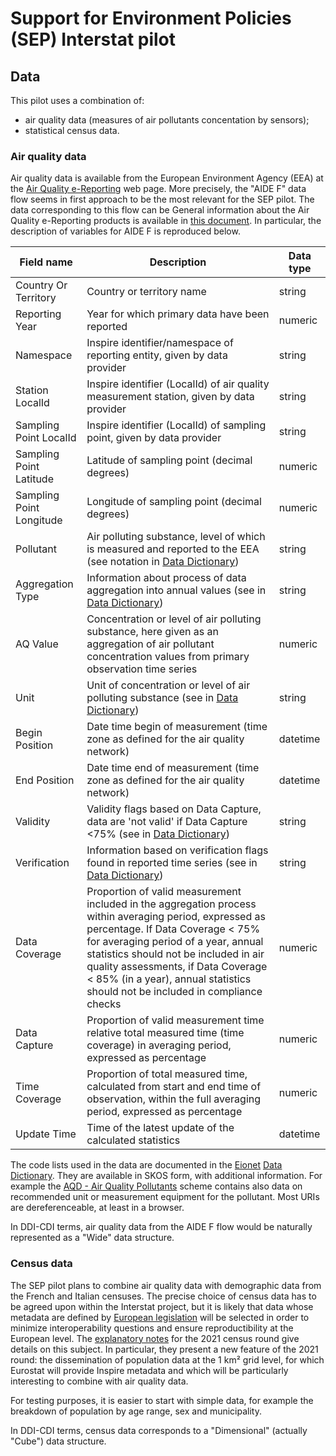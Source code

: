 # Support for Environment Policies (SEP) Interstat pilot

## Data

This pilot uses a combination of:

* air quality data (measures of air pollutants concentation by sensors);
* statistical census data.

### Air quality data

Air quality data is available from the European Environment Agency (EEA) at the [Air Quality e-Reporting](https://www.eea.europa.eu/data-and-maps/data/aqereporting-8) web page. More precisely, the "AIDE F" data flow seems in first approach to be the most relevant for the SEP pilot. The data corresponding to this flow can be General information about the Air Quality e-Reporting products is available in [this document](https://ftp.eea.europa.eu/www/aqereporting-3/AQeReporting_products_2018_v1.pdf). In particular, the description of variables for AIDE F is reproduced below.

| Field name | Description | Data type |
| --- | --- | --- |
| Country Or Territory | Country or territory name | string |
| Reporting Year | Year for which primary data have been reported | numeric |
| Namespace | Inspire identifier/namespace of reporting entity, given by data provider | string |
| Station LocalId | Inspire identifier (LocalId) of air quality measurement station, given by data provider | string |
| Sampling Point LocalId | Inspire identifier (LocalId) of sampling point, given by data provider | string |
| Sampling Point Latitude | Latitude of sampling point (decimal degrees) | numeric |
| Sampling Point Longitude | Longitude of sampling point (decimal degrees) | numeric |
| Pollutant | Air polluting substance, level of which is measured and reported to the EEA (see notation in [Data Dictionary](http://dd.eionet.europa.eu/vocabulary/aq/pollutant)) | string |
| Aggregation Type | Information about process of data aggregation into annual values (see in [Data Dictionary](http://dd.eionet.europa.eu/vocabulary/aq/aggregationprocess)) | string |
| AQ Value | Concentration or level of air polluting substance, here given as an aggregation of air pollutant concentration values from primary observation time series | numeric |
| Unit | Unit of concentration or level of air polluting substance (see in [Data Dictionary](http://dd.eionet.europa.eu/vocabulary/uom/concentration)) | string |
| Begin Position | Date time begin of measurement (time zone as defined for the air quality network) | datetime |
| End Position | Date time end of measurement (time zone as defined for the air quality network) | datetime |
| Validity | Validity flags based on Data Capture, data are 'not valid' if Data Capture <75% (see in [Data Dictionary](http://dd.eionet.europa.eu/vocabulary/aq/observationvalidity)) | string |
| Verification | Information based on verification flags found in reported time series (see in [Data Dictionary](http://dd.eionet.europa.eu/vocabulary/aq/observationverification)) | string |
| Data Coverage | Proportion of valid measurement included in the aggregation process within averaging period, expressed as percentage. If Data Coverage < 75% for averaging period of a year, annual statistics should not be included in air quality assessments, if Data Coverage < 85% (in a year), annual statistics should not be included in compliance checks | numeric |
| Data Capture | Proportion of valid measurement time relative total measured time (time coverage) in averaging period, expressed as percentage | numeric |
| Time Coverage | Proportion of total measured time, calculated from start and end time of observation, within the full averaging period, expressed as percentage | numeric |
| Update Time | Time of the latest update of the calculated statistics | datetime |

The code lists used in the data are documented in the [Eionet](https://www.eionet.europa.eu/) [Data Dictionary](https://dd.eionet.europa.eu/). They are available in SKOS form, with additional information. For example the [AQD - Air Quality Pollutants](http://dd.eionet.europa.eu/vocabulary/aq/pollutant/) scheme contains also data on recommended unit or measurement equipment for the pollutant. Most URIs are dereferenceable, at least in a browser.

In DDI-CDI terms, air quality data from the AIDE F flow would be naturally represented as a "Wide" data structure.

### Census data

The SEP pilot plans to combine air quality data with demographic data from the French and Italian censuses. The precise choice of census data has to be agreed upon within the Interstat project, but it is likely that data whose metadata are defined by [European legislation](https://ec.europa.eu/eurostat/fr/web/population-demography/population-housing-censuses/legislation) will be selected in order to minimize interoperability questions and ensure reproductibility at the European level. The [explanatory notes](https://ec.europa.eu/eurostat/en/web/products-manuals-and-guidelines/-/ks-gq-18-010) for the 2021 census round give details on this subject. In particular, they present a new feature of the 2021 round: the dissemination of population data at the 1 km² grid level, for which Eurostat will provide Inspire metadata and which will be particularly interesting to combine with air quality data.

For testing purposes, it is easier to start with simple data, for example the breakdown of population by age range, sex and municipality.

In DDI-CDI terms, census data corresponds to a "Dimensional" (actually "Cube") data structure.